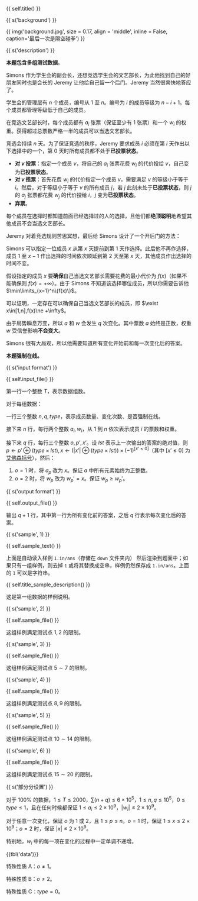 {{ self.title() }}

{{ s('background') }}

{{ img('background.jpg', size = 0.17, align = 'middle', inline = False, caption='最后一次是隔空碰拳') }}

{{ s('description') }}

**本题包含多组测试数据**。

Simons 作为学生会的副会长，还想竞选学生会的文艺部长，为此他找到自己的好朋友同时也是会长的 Jeremy 让他给自己留一个后门。Jeremy 当然很爽快地答应了。

学生会的管理层有 $n$ 个成员，编号从 $1$ 至 $n$。编号为 $i$ 的成员等级为 $n-i+1$。每个成员都管理等级低于自己的成员。

在竞选文艺部长时，每个成员都有 $a_i$ 张票（保证至少有 $1$ 张票）和一个 $w_i$ 的权重。获得超过总票数严格一半的成员可以当选文艺部长。

竞选会持续 $n$ 天。为了保证竞选的秩序，Jeremy 要求成员 $i$ 必须在第 $i$ 天作出以下选择中的一个，第 $0$ 天时所有成员都不处于**已投票状态**。

- **对 $v$ 投票**：指定一个成员 $v$，将自己的 $a_i$ 张票花费 $w_i$ 的代价投给 $v$，自己变为**已投票状态**。
- **对 $v$ 揽票**：首先花费 $w_i$ 的代价指定一个成员 $v$，需要满足 $v$ 的等级小于等于 $i$。然后，对于等级小于等于 $v$ 的所有成员 $j$，若 $j$ 此刻未处于**已投票状态**，则 $j$ 的 $a_j$ 张票都花费 $w_j$ 的代价投给 $i$，$j$ 变为**已投票状态**。
- **弃票**。

每个成员在选择时都知道前面已经选择过的人的选择，且他们都**绝顶聪明**地希望其他成员不会当选文艺部长。

Jeremy 对着竞选规则苦思冥想，最后给 Simons 设计了一个开后门的方法：

Simons 可以指定一位成员 $x$ 从第 $x$ 天提前到第 $1$ 天作选择。此后他不再作选择，成员 $1$ 至 $x-1$ 作出选择的时间依次顺延到第 $2$ 天至第 $x$ 天，其他成员作出选择的时间不变。

假设指定的成员 $x$ 要**确保**自己当选文艺部长需要花费的最小代价为 $f(x)$（如果不能确保则 $f(x)=+\infty$）。由于 Simons 不知道该选择哪位成员，所以你需要告诉他 $\min\limits_{x=1}^n\{f(x)\}$。

可以证明，一定存在可以确保自己当选文艺部长的成员，即 $\exist x\in[1,n],f(x)\ne +\infty$。

由于局势瞬息万变，所以 $a$ 和 $w$ 会发生 $q$ 次变化。其中票数 $a$ 始终是正数，权重 $w$ 受信誉影响**不会变大**。

Simons 很有大局观，所以他需要知道所有变化开始前和每一次变化后的答案。

**本题强制在线。**

{{ s('input format') }}

{{ self.input_file() }}

第一行一个整数 $T$，表示数据组数。

对于每组数据：

一行三个整数 $n,q,type$，表示成员数量、变化次数、是否强制在线。

接下来 $n$ 行，每行两个整数 $a_i,w_i$，从 $1$ 到 $n$ 依次表示成员 $i$ 的票数和权重。

接下来 $q$ 行，每行三个整数 $o,p',x'$。设 $lst$ 表示上一次输出的答案的绝对值，则 $p\gets p'\oplus(type\times lst),x\gets (|x'|\oplus(type\times lst))\times (-1)^{[x'\leq 0]}$（其中 $[x'\leq 0]$ 为[艾佛森括号](https://baike.baidu.com/item/%E8%89%BE%E4%BD%9B%E6%A3%AE%E6%8B%AC%E5%8F%B7/22361197)），然后：

1. $o=1$ 时，将 $a_p$ 改为 $x$。保证 $a$ 中所有元素始终为正整数。
2. $o=2$ 时，将 $w_p$ 改为 $w_p'=x$。保证 $w_p\geq w_p'$。

{{ s('output format') }}

{{ self.output_file() }}

输出 $q+1$ 行，其中第一行为所有变化前的答案，之后 $q$ 行表示每次变化后的答案。

{{ s('sample', 1) }}

{{ self.sample_text() }}

上面是自动读入样例 `1.in/ans`（存储在 `down` 文件夹内） 然后渲染到题面中；如果只有一组样例，则去掉 `1` 或将其替换成空串，样例仍然保存成 `1.in/ans`。上面的 `1` 可以是字符串。

{{ self.title_sample_description() }}

这是第一组数据的样例说明。

{{ s('sample', 2) }}

{{ self.sample_file() }}

这组样例满足测试点 $1,2$ 的限制。

{{ s('sample', 3) }}

{{ self.sample_file() }}

这组样例满足测试点 $5\sim 7$ 的限制。

{{ s('sample', 4) }}

{{ self.sample_file() }}

这组样例满足测试点 $8,9$ 的限制。

{{ s('sample', 5) }}

{{ self.sample_file() }}

这组样例满足测试点 $10\sim 14$ 的限制。

{{ s('sample', 6) }}

{{ self.sample_file() }}

这组样例满足测试点 $15\sim 20$ 的限制。

{{ s('部分分设置') }}

对于 $100\%$ 的数据，$1\le T\le 2000$，$\sum (n+q)\le 6\times 10^5$，$1\le n,q\le 10^5$，$0\le type\le 1$，且在任何时候都保证 $1\le a_i\le 2\times 10^9$，$|w_i|\le 2\times 10^9$。

对于任意一次变化，保证 $o$ 为 $1$ 或 $2$，且 $1\le p\le n$。$o=1$ 时，保证 $1\le x\le 2\times 10^9$；$o=2$ 时，保证 $|x|\le 2\times 10^9$。

特别地，$w_i$ 中的每一项在变化的过程中一定单调不递增。

{{tbl('data')}}

特殊性质 A：$o\ne 1$。

特殊性质 B：$o\ne 2$。

特殊性质 C：$type=0$。